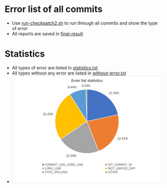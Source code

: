 # Error list of all commits
- Use [run-checkpatch2.sh](run-checkpatch2.sh) to run through all commits and show the type of error
- All reports are saved in [final-result](final-result.txt)
# Statistics
- All types of error are listed in [statistics.txt](result/statistics.txt)
- All types without any error are listed in [without-error.txt](result/without-error.txt)
- ![statistics](result/error-list-statistics.png)
